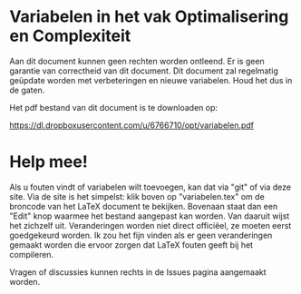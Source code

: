 # Variabelen in het vak Optimalisering en Complexiteit
Aan dit document kunnen geen rechten worden ontleend. Er is geen garantie van correctheid van dit document. Dit document zal regelmatig geüpdate worden met verbeteringen en nieuwe variabelen. Houd het dus in de gaten.

Het pdf bestand van dit document is te downloaden op:

https://dl.dropboxusercontent.com/u/6766710/opt/variabelen.pdf

# Help mee!
Als u fouten vindt of variabelen wilt toevoegen, kan dat via "git" of via deze site. Via de site is het simpelst: klik boven op "variabelen.tex" om de broncode van het LaTeX document te bekijken. Bovenaan staat dan een "Edit" knop waarmee het bestand aangepast kan worden. Van daaruit wijst het zichzelf uit. Veranderingen worden niet direct officiëel, ze moeten eerst goedgekeurd worden. Ik zou het fijn vinden als er geen veranderingen gemaakt worden die ervoor zorgen dat LaTeX fouten geeft bij het compileren.

Vragen of discussies kunnen rechts in de Issues pagina aangemaakt worden.

